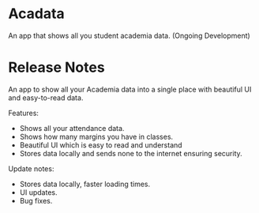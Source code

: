 # Acadata

An app that shows all you student academia data.
(Ongoing Development)

# Release Notes
An app to show all your Academia data into a single place with beautiful UI and easy-to-read data.

Features:

- Shows all your attendance data.
- Shows how many margins you have in classes.
- Beautiful UI which is easy to read and understand
- Stores data locally and sends none to the internet ensuring security.

Update notes:

- Stores data locally, faster loading times.
- UI updates.
- Bug fixes.
